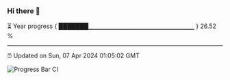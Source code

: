 ### Hi there 👋

⏳ Year progress { ███████▁▁▁▁▁▁▁▁▁▁▁▁▁▁▁▁▁▁▁▁▁▁▁ } 26.52 %

---

⏰ Updated on Sun, 07 Apr 2024 01:05:02 GMT

![Progress Bar CI](https://github.com/liununu/liununu/workflows/Progress%20Bar%20CI/badge.svg)
